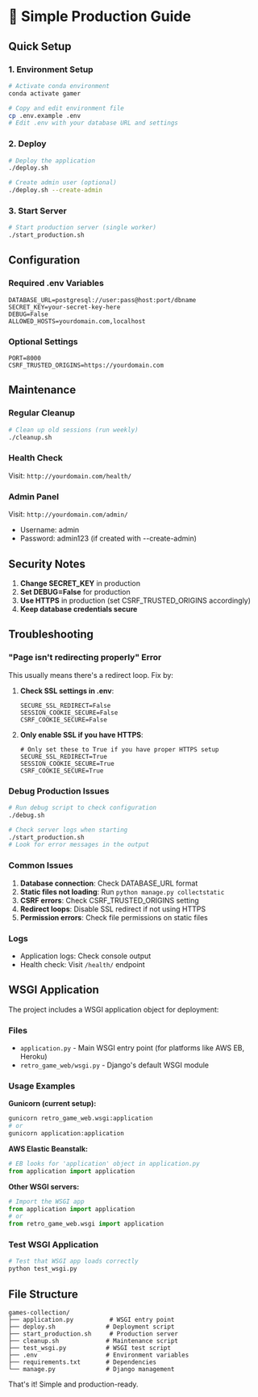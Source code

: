 # 🚀 Simple Production Guide

## Quick Setup

### 1. Environment Setup
```bash
# Activate conda environment
conda activate gamer

# Copy and edit environment file
cp .env.example .env
# Edit .env with your database URL and settings
```

### 2. Deploy
```bash
# Deploy the application
./deploy.sh

# Create admin user (optional)
./deploy.sh --create-admin
```

### 3. Start Server
```bash
# Start production server (single worker)
./start_production.sh
```

## Configuration

### Required .env Variables
```
DATABASE_URL=postgresql://user:pass@host:port/dbname
SECRET_KEY=your-secret-key-here
DEBUG=False
ALLOWED_HOSTS=yourdomain.com,localhost
```

### Optional Settings
```
PORT=8000
CSRF_TRUSTED_ORIGINS=https://yourdomain.com
```

## Maintenance

### Regular Cleanup
```bash
# Clean up old sessions (run weekly)
./cleanup.sh
```

### Health Check
Visit: `http://yourdomain.com/health/`

### Admin Panel
Visit: `http://yourdomain.com/admin/`
- Username: admin
- Password: admin123 (if created with --create-admin)

## Security Notes

1. **Change SECRET_KEY** in production
2. **Set DEBUG=False** for production
3. **Use HTTPS** in production (set CSRF_TRUSTED_ORIGINS accordingly)
4. **Keep database credentials secure**

## Troubleshooting

### "Page isn't redirecting properly" Error
This usually means there's a redirect loop. Fix by:

1. **Check SSL settings in .env**:
   ```
   SECURE_SSL_REDIRECT=False
   SESSION_COOKIE_SECURE=False
   CSRF_COOKIE_SECURE=False
   ```

2. **Only enable SSL if you have HTTPS**:
   ```
   # Only set these to True if you have proper HTTPS setup
   SECURE_SSL_REDIRECT=True
   SESSION_COOKIE_SECURE=True
   CSRF_COOKIE_SECURE=True
   ```

### Debug Production Issues
```bash
# Run debug script to check configuration
./debug.sh

# Check server logs when starting
./start_production.sh
# Look for error messages in the output
```

### Common Issues
1. **Database connection**: Check DATABASE_URL format
2. **Static files not loading**: Run `python manage.py collectstatic`
3. **CSRF errors**: Check CSRF_TRUSTED_ORIGINS setting
4. **Redirect loops**: Disable SSL redirect if not using HTTPS
5. **Permission errors**: Check file permissions on static files

### Logs
- Application logs: Check console output
- Health check: Visit `/health/` endpoint

## WSGI Application

The project includes a WSGI application object for deployment:

### Files
- `application.py` - Main WSGI entry point (for platforms like AWS EB, Heroku)
- `retro_game_web/wsgi.py` - Django's default WSGI module

### Usage Examples

**Gunicorn (current setup):**
```bash
gunicorn retro_game_web.wsgi:application
# or
gunicorn application:application
```

**AWS Elastic Beanstalk:**
```python
# EB looks for 'application' object in application.py
from application import application
```

**Other WSGI servers:**
```python
# Import the WSGI app
from application import application
# or
from retro_game_web.wsgi import application
```

### Test WSGI Application
```bash
# Test that WSGI app loads correctly
python test_wsgi.py
```

## File Structure
```
games-collection/
├── application.py          # WSGI entry point
├── deploy.sh              # Deployment script
├── start_production.sh     # Production server
├── cleanup.sh             # Maintenance script
├── test_wsgi.py           # WSGI test script
├── .env                   # Environment variables
├── requirements.txt       # Dependencies
└── manage.py              # Django management
```

That's it! Simple and production-ready.
